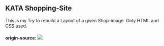 ## KATA Shopping-Site

This is my Try to rebuild a Layout of a given Shop-image. Only HTML and CSS used.

#### origin-source: <img src="https://user-images.githubusercontent.com/16404104/124711411-54298a00-defe-11eb-8b5b-bb99abdaad21.png" >
